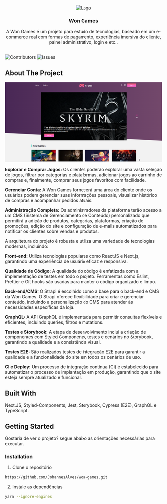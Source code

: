 <br/>
<p align="center">
  <a href="https://github.com/JohannesAlves/won-games">
    <img src="public/img/logo.svg" alt="Logo" width="80" height="80">
  </a>

  <h3 align="center">Won Games</h3>

  <p align="center">
    A Won Games é um projeto para estudo de tecnologias, baseado em um e-commerce real com formas de pagamento, experiência imersiva do cliente, painel administrativo, login e etc..
    <br/>
    <br/>
  </p>
</p>

![Contributors](https://img.shields.io/github/contributors/JohannesAlves/won-games?color=dark-green) ![Issues](https://img.shields.io/github/issues/JohannesAlves/won-games) 

## About The Project

![Screen Shot](won-games.png)

<strong>Explorar e Comprar Jogos:</strong> Os clientes poderão explorar uma vasta seleção de jogos, filtrar por categorias e plataformas, adicionar jogos ao carrinho de compras e, finalmente, comprar seus jogos favoritos com facilidade.

<strong>Gerenciar Conta: </strong> A Won Games fornecerá uma área do cliente onde os usuários podem gerenciar suas informações pessoais, visualizar histórico de compras e acompanhar pedidos atuais.

<strong>Administração Completa:</strong> Os administradores da plataforma terão acesso a um CMS (Sistema de Gerenciamento de Conteúdo) personalizado que permitirá a adição de produtos, categorias, plataformas, criação de promoções, edição do site e configuração de e-mails automatizados para notificar os clientes sobre vendas e produtos.

A arquitetura do projeto é robusta e utiliza uma variedade de tecnologias modernas, incluindo:

<strong>Front-end:</strong> Utiliza tecnologias populares como ReactJS e Next.js, garantindo uma experiência de usuário eficaz e responsiva.

<strong>Qualidade de Código:</strong> A qualidade do código é enfatizada com a implementação de testes em todo o projeto. Ferramentas como Eslint, Prettier e Git hooks são usadas para manter o código organizado e limpo.

<strong>Back-end/CMS: </strong> O Strapi é escolhido como a base para o back-end e CMS da Won Games. O Strapi oferece flexibilidade para criar e gerenciar conteúdo, incluindo a personalização do CMS para atender às necessidades específicas da loja.

<strong>GraphQL: </strong> A API GraphQL é implementada para permitir consultas flexíveis e eficientes, incluindo queries, filtros e mutations.

<strong>Testes e Storybook:</strong> A etapa de desenvolvimento inclui a criação de componentes com Styled Components, testes e cenários no Storybook, garantindo a qualidade e a consistência visual.

<strong>Testes E2E:</strong> São realizados testes de integração E2E para garantir a qualidade e a funcionalidade do site em todos os cenários de uso.

<strong>CI e Deploy:</strong> Um processo de integração contínua (CI) é estabelecido para automatizar o processo de implantação em produção, garantindo que o site esteja sempre atualizado e funcional.

## Built With

Next.JS, Styled-Components, Jest, Storybook, Cypress (E2E), GraphQL e TypeScript.

## Getting Started

Gostaria de ver o projeto? segue abaixo as orientações necessárias para executar.

### Installation

1. Clone o repositório

```sh
https://github.com/JohannesAlves/won-games.git
```

2. Instale as dependências

```sh
yarn --ignore-engines
```


